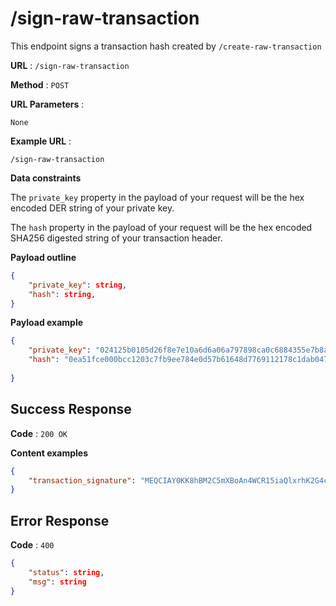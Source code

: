 # /sign-raw-transaction

This endpoint signs a transaction hash created by `/create-raw-transaction`

**URL** : `/sign-raw-transaction`

**Method** : `POST`

**URL Parameters** : 

`None`

**Example URL** : 
```
/sign-raw-transaction
```

**Data constraints**

The `private_key` property in the payload of your request will be the hex encoded DER string of your private key.

The `hash` property in the payload of your request will be the hex encoded SHA256 digested string of your transaction header.

**Payload outline**

```json
{
    "private_key": string,
    "hash": string,
}
```

**Payload example**

```json
{
    "private_key": "024125b0105d26f8e7e10a6d6a06a797898ca0c6884355e7b8aff018d63368ebf1",
    "hash": "0ea51fce000bcc1203c7fb9ee784e0d57b61648d7769112178c1dab047d0ba00"
    
}
```

## Success Response

**Code** : `200 OK`

**Content examples**

```json
{
    "transaction_signature": "MEQCIAY0KK8hBM2C5mXBoAn4WCR15iaQlxrhK2G4csXwDiUbAiBpzeVotPnF1p9RZApeddsmyaSdaguGDdtxQl8tSJtiYQ=="
}
```
## Error Response

**Code** : `400`

```json
{
    "status": string,
    "msg": string
}
```
